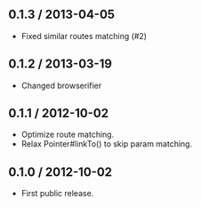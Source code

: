 0.1.3 / 2013-04-05
------------------

* Fixed similar routes matching (#2)


0.1.2 / 2013-03-19
------------------

* Changed browserifier


0.1.1 / 2012-10-02
------------------

* Optimize route matching.
* Relax Pointer#linkTo() to skip param matching.


0.1.0 / 2012-10-02
------------------

* First public release.
